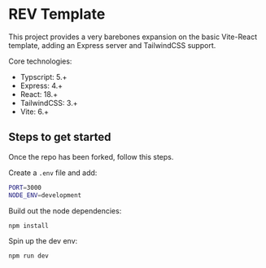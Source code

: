 # REV Template

This project provides a very barebones expansion on the basic Vite-React template, adding an Express server and TailwindCSS support.

Core technologies:
  * Typscript: 5.+
  * Express: 4.+
  * React: 18.+
  * TailwindCSS: 3.+
  * Vite: 6.+

## Steps to get started

Once the repo has been forked, follow this steps.

Create a `.env` file and add:

```bash
PORT=3000
NODE_ENV=development
```

Build out the node dependencies:
```bash
npm install
```

Spin up the dev env:

```bash
npm run dev
```
